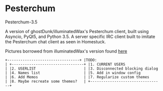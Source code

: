 # Pesterchum
Pesterchum-3.5

A version of ghostDunk/illuminatedWax's Pesterchum client, built using Asyncio, PyQt5, and Python 3.5.
A server specific IRC client built to imitate the Pesterchum chat client as seen in Homestuck.

Pictures borrowed from illuminatedWax's version found [here](https://github.com/illuminatedwax/pesterchum)

`
+---------------------------------+
|TODO:                            |
+---------------------------------+
|1. CURRENT USERS                 |
|2. USERLIST                      |
|3. Disconnected blocking dialog  |
|4. Names list                    |
|5. Add in window config          |
|6. Add Memos                     |
|7. Regularize custom themes      |
|8. Maybe recreate some themes?   |
+---------------------------------+
`